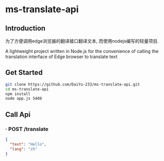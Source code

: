 # ms-translate-api

## Introduction

为了方便调用edge浏览器的翻译接口翻译文本, 而使用nodejs编写的轻量项目.

A lightweight project written in Node.js for the convenience of calling the translation interface of Edge browser to translate text

## Get Started

```bash
git clone https://github.com/DaiYu-233/ms-translate-api.git
cd ms-translate-api
npm install
node app.js 5408
```

## Call Api

###  · POST  /translate 

```json
{
  "text": "Hello",
  "lang": "zh"
}
```


